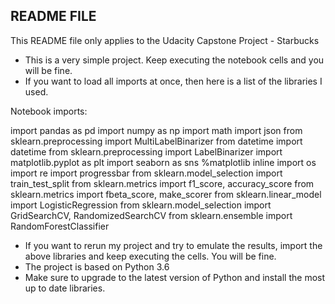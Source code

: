 ## README FILE

This README file only applies to the Udacity Capstone Project - Starbucks

- This is a very simple project. Keep executing the notebook cells and you will be fine.
- If you want to load all imports at once, then here is a list of the libraries I used.

Notebook imports:

import pandas as pd
import numpy as np
import math
import json
from sklearn.preprocessing import MultiLabelBinarizer
from datetime import datetime
from sklearn.preprocessing import LabelBinarizer
import matplotlib.pyplot as plt
import seaborn as sns
%matplotlib inline
import os
import re
import progressbar
from sklearn.model_selection import train_test_split
from sklearn.metrics import f1_score, accuracy_score
from sklearn.metrics import fbeta_score, make_scorer
from sklearn.linear_model import LogisticRegression
from sklearn.model_selection import GridSearchCV, RandomizedSearchCV
from sklearn.ensemble import RandomForestClassifier



- If you want to rerun my project and try to emulate the results, import the above libraries and keep executing the cells. You will be fine.
- The project is based on Python 3.6
- Make sure to upgrade to the latest version of Python and install the most up to date libraries.
